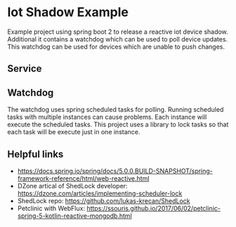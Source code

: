 # Iot Shadow Example
Example project using spring boot 2 to release a reactive iot device shadow. Additional it contains a watchdog which can be used to poll device updates. This watchdog can be used for devices which are unable to push changes.
## Service
## Watchdog
The watchdog uses spring scheduled tasks for polling. Running scheduled tasks with multiple instances can cause problems. Each instance will execute the scheduled tasks. This project uses a library to lock tasks so that each task will be execute just in one instance.

## Helpful links
* https://docs.spring.io/spring/docs/5.0.0.BUILD-SNAPSHOT/spring-framework-reference/html/web-reactive.html
* DZone artical of ShedLock developer: https://dzone.com/articles/implementing-scheduler-lock
* ShedLock repo: https://github.com/lukas-krecan/ShedLock
* Petclinic with WebFlux: https://ssouris.github.io/2017/06/02/petclinic-spring-5-kotlin-reactive-mongodb.html

